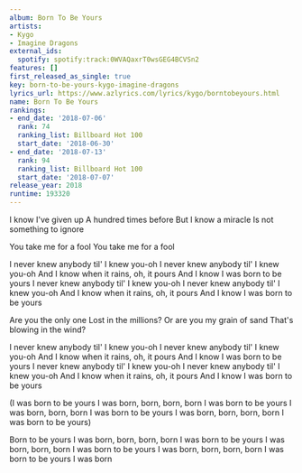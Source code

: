 ```yaml
---
album: Born To Be Yours
artists:
- Kygo
- Imagine Dragons
external_ids:
  spotify: spotify:track:0WVAQaxrT0wsGEG4BCVSn2
features: []
first_released_as_single: true
key: born-to-be-yours-kygo-imagine-dragons
lyrics_url: https://www.azlyrics.com/lyrics/kygo/borntobeyours.html
name: Born To Be Yours
rankings:
- end_date: '2018-07-06'
  rank: 74
  ranking_list: Billboard Hot 100
  start_date: '2018-06-30'
- end_date: '2018-07-13'
  rank: 94
  ranking_list: Billboard Hot 100
  start_date: '2018-07-07'
release_year: 2018
runtime: 193320
---
```

I know I've given up
A hundred times before
But I know a miracle
Is not something to ignore

You take me for a fool
You take me for a fool

I never knew anybody til' I knew you-oh
I never knew anybody til' I knew you-oh
And I know when it rains, oh, it pours
And I know I was born to be yours
I never knew anybody til' I knew you-oh
I never knew anybody til' I knew you-oh
And I know when it rains, oh, it pours
And I know I was born to be yours

Are you the only one
Lost in the millions?
Or are you my grain of sand
That's blowing in the wind?

I never knew anybody til' I knew you-oh
I never knew anybody til' I knew you-oh
And I know when it rains, oh, it pours
And I know I was born to be yours
I never knew anybody til' I knew you-oh
I never knew anybody til' I knew you-oh
And I know when it rains, oh, it pours
And I know I was born to be yours

(I was born to be yours
I was born, born, born, born
I was born to be yours
I was born, born, born
I was born to be yours
I was born, born, born, born
I was born to be yours)

Born to be yours
I was born, born, born, born
I was born to be yours
I was born, born, born
I was born to be yours
I was born, born, born, born
I was born to be yours
I was born
